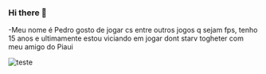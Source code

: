 ### Hi there 👋



-Meu nome é Pedro gosto de jogar cs entre outros jogos q sejam fps, tenho 15 anos e ultimamente estou viciando em jogar dont starv togheter com meu amigo do Piaui


![teste](https://media.tenor.com/5wRIre7UJToAAAAd/dont-starve-webber.gif)
